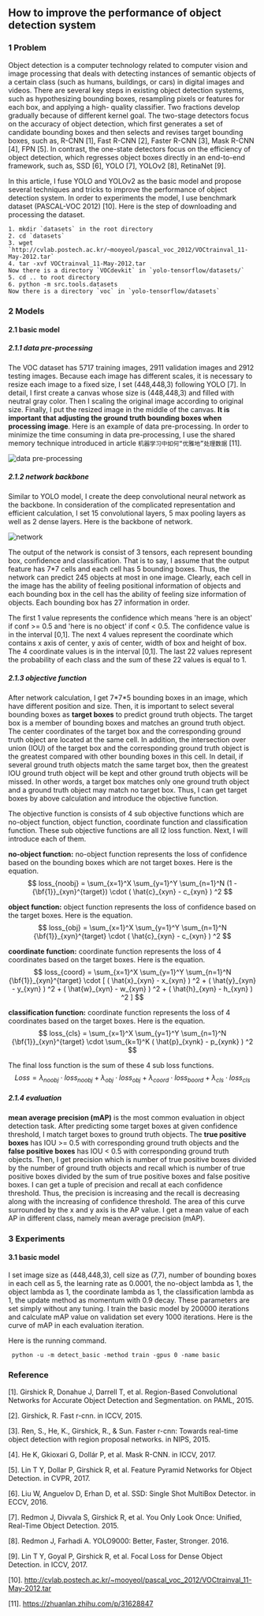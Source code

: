 ## How to improve the performance of object detection system

### 1 Problem

Object detection is a computer technology related to computer vision and image processing that deals with detecting instances of semantic objects of a certain class (such as humans, buildings, or cars) in digital images and videos. There are several key steps in existing object detection systems, such as hypothesizing bounding boxes, resampling pixels or features for each box, and applying a high- quality classifier. Two fractions develop gradually because of different kernel goal. The two-stage detectors focus on the accuracy of object detection, which first generates a set of candidate bounding boxes and then  selects and revises target bounding boxes, such as, R-CNN [1], Fast R-CNN [2], Faster R-CNN [3], Mask R-CNN [4], FPN [5]. In contrast, the one-state detectors focus on the efficiency of object detection, which regresses object boxes directly in an end-to-end framework, such as, SSD [6], YOLO [7], YOLOv2 [8], RetinaNet [9].

In this article, I fuse YOLO and YOLOv2 as the basic model and propose several techniques and tricks to improve the performance of object detection system. In order to experiments the model, I use benchmark dataset (PASCAL-VOC 2012) [10]. Here is the step of downloading and processing the dataset.

```shell
1. mkdir `datasets` in the root directory
2. cd `datasets`
3. wget `http://cvlab.postech.ac.kr/~mooyeol/pascal_voc_2012/VOCtrainval_11-May-2012.tar`
4. tar -xvf VOCtrainval_11-May-2012.tar
Now there is a directory `VOCdevkit` in `yolo-tensorflow/datasets/`
5. cd .. to root directory
6. python -m src.tools.datasets
Now there is a directory `voc` in `yolo-tensorflow/datasets`
```



### 2 Models

#### 2.1 basic model

##### 2.1.1 data pre-processing

The VOC dataset has 5717 training images, 2911 validation images and 2912 testing images. Because each image has different scales, it is necessary to resize each image to a fixed size, I set (448,448,3) following YOLO [7]. In detail, I first create a canvas whose size is (448,448,3) and filled with neutral gray color. Then I scaling the original image according to original size. Finally, I put the resized image in the middle of the canvas. **It is important that adjusting the ground truth bounding boxes when processing image**. Here is an example of data pre-processing. In order to minimize the time consuming in data pre-processing, I use  the shared memory technique introduced in article `机器学习中如何“优雅地”处理数据` [11].

![data pre-processing](others/pictures/data-pre-processing.png)

##### 2.1.2 network backbone

Similar to YOLO model, I create the deep convolutional neural network as the backbone. In consideration of the complicated representation and efficient calculation, I set 15 convolutional layers, 5 max pooling layers as well as 2 dense layers. Here is the backbone of network.

![network](others/pictures/network.png)

The output of the network is consist of 3 tensors, each represent bounding box, confidence and classification. That is to say, I assume that the output feature has 7*7 cells and each cell has 5 bounding boxes. Thus, the network can predict 245 objects at most in one image. Clearly, each cell in the image has the ability of feeling positional information of objects and each bounding box in the cell has the ability of feeling size information of objects. Each bounding box has 27 information in order. 

The first 1 value represents the confidence which means 'here is an object' if conf >= 0.5 and 'here is no object' if conf < 0.5. The confidence value is in the interval [0,1]. The next 4 values represent the coordinate which contains x axis of center, y axis of center, width of box and height of box. The 4 coordinate values is in the interval [0,1]. The last 22 values represent the probability of each class and the sum of these 22 values is equal to 1.

##### 2.1.3 objective function

After network calculation, I get 7\*7\*5 bounding boxes in an image, which have different position and size. Then, it is important to select several bounding boxes as **target boxes** to predict ground truth objects. The target box is a member of bounding boxes and matches an ground truth object. The center coordinates of the target box and the corresponding ground truth object are located at the same cell. In addition, the intersection over union (IOU) of the target box and the corresponding ground truth object is the greatest compared with other bounding boxes in this cell. In detail, if several ground truth objects match the same target box, then the greatest IOU ground truth object will be kept and other ground truth objects will be missed. In other words, a target box matches only one ground truth object and a ground truth object may match no target box. Thus, I can get target boxes by above calculation and introduce the objective function.

The objective function is consists of 4 sub objective functions which are no-object function, object function, coordinate function and classification function. These sub objective functions are all l2 loss function. Next, I will introduce each of them.

**no-object function:** no-object function represents the loss of confidence based on the bounding boxes which are not target boxes. Here is the equation.
$$
loss_{noobj} = \sum_{x=1}^X \sum_{y=1}^Y \sum_{n=1}^N (1 - {\bf{1}}_{xyn}^{target}) \cdot ( \hat{c}_{xyn} - c_{xyn} ) ^2
$$


**object function:** object function represents the loss of confidence based on the target boxes. Here is the equation.
$$
loss_{obj} = \sum_{x=1}^X \sum_{y=1}^Y \sum_{n=1}^N {\bf{1}}_{xyn}^{target} \cdot ( \hat{c}_{xyn} - c_{xyn} ) ^2
$$


**coordinate function:** coordinate function represents the loss of 4 coordinates based on the target boxes. Here is the equation.
$$
loss_{coord} = \sum_{x=1}^X \sum_{y=1}^Y \sum_{n=1}^N {\bf{1}}_{xyn}^{target} \cdot [ ( \hat{x}_{xyn} - x_{xyn} ) ^2 + ( \hat{y}_{xyn} - y_{xyn} ) ^2 + ( \hat{w}_{xyn} - w_{xyn} ) ^2 + ( \hat{h}_{xyn} - h_{xyn} ) ^2 ]
$$


**classification function:** coordinate function represents the loss of 4 coordinates based on the target boxes. Here is the equation.
$$
loss_{cls} = \sum_{x=1}^X \sum_{y=1}^Y \sum_{n=1}^N {\bf{1}}_{xyn}^{target} \cdot \sum_{k=1}^K ( \hat{p}_{xynk} - p_{xynk} ) ^2
$$


The final loss function is the sum of these 4 sub loss functions.
$$
Loss = \lambda_{noobj} \cdot loss_{noobj} + \lambda_{obj} \cdot loss_{obj} + \lambda_{coord} \cdot loss_{boord} + \lambda_{cls} \cdot loss_{cls}
$$

##### 2.1.4 evaluation

**mean average precision (mAP)** is the most common evaluation in object detection task. After predicting some target boxes at given confidence threshold, I match target boxes to ground truth objects. The **true positive boxes** has IOU >= 0.5 with corresponding ground truth objects and the **false positive boxes** has IOU < 0.5 with corresponding ground truth objects. Then, I get precision which is number of true positive boxes divided by the number of ground truth objects and recall which is number of true positive boxes divided by the sum of true positive boxes and false positive boxes. I can get a tuple of precision and recall at each confidence threshold. Thus, the precision is increasing and the recall is decreasing along with the increasing of confidence threshold. The area of this curve surrounded by the x and y axis is the AP value. I get a mean value of each AP in different class, namely mean average precision (mAP).



### 3 Experiments

#### 3.1 basic model

I set image size as (448,448,3), cell size as (7,7), number of bounding boxes in each cell as 5, the learning rate as 0.0001, the no-object lambda as 1, the object lambda as 1, the coordinate lambda as 1, the classification lambda as 1, the update method as momentum with 0.9 decay. These parameters are set simply without any tuning. I train the basic model by 200000 iterations and calculate mAP value on validation set every 1000 iterations. Here is the curve of mAP in each evaluation iteration. 



Here is the running command.

```shell
 python -u -m detect_basic -method train -gpus 0 -name basic
```



### Reference

[1]. Girshick R, Donahue J, Darrell T, et al. Region-Based Convolutional Networks for Accurate Object Detection and Segmentation. on PAML, 2015.

[2]. Girshick, R. Fast r-cnn. in ICCV, 2015.

[3]. Ren, S., He, K., Girshick, R., & Sun. Faster r-cnn: Towards real-time object detection with region proposal networks. in NIPS, 2015.

[4]. He K, Gkioxari G, Dollár P, et al. Mask R-CNN. in ICCV, 2017.

[5]. Lin T Y, Dollar P, Girshick R, et al. Feature Pyramid Networks for Object Detection. in CVPR, 2017.

[6]. Liu W, Anguelov D, Erhan D, et al. SSD: Single Shot MultiBox Detector. in ECCV, 2016.

[7]. Redmon J, Divvala S, Girshick R, et al. You Only Look Once: Unified, Real-Time Object Detection. 2015.

[8]. Redmon J, Farhadi A. YOLO9000: Better, Faster, Stronger. 2016.

[9]. Lin T Y, Goyal P, Girshick R, et al. Focal Loss for Dense Object Detection. in ICCV, 2017.

[10]. <http://cvlab.postech.ac.kr/~mooyeol/pascal_voc_2012/VOCtrainval_11-May-2012.tar>

[11]. https://zhuanlan.zhihu.com/p/31628847